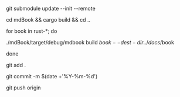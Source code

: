git submodule update --init --remote

cd mdBook && cargo build && cd ..

for book in rust-*; do

  ./mdBook/target/debug/mdbook build $book --dest-dir ../docs/$book

done

git add .

git commit -m $(date +'%Y-%m-%d')

git push origin
